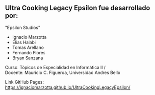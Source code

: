 <h2>Ultra Cooking Legacy Epsilon fue desarrollado por:</h2>

"Epsilon Studios"
* Ignacio Marzotta
* Elias Halabi
* Tomas Arellano
* Fernando Flores
* Bryan Sanzana

Curso: Tópicos de Especialidad en Informática II  /  
Docente: Mauricio C. Figueroa, Universidad Andres Bello
            
Link GitHub Pages: https://ignaciomarzotta.github.io/UltraCookingLegacyEpsilon/            
